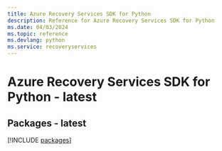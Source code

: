 ```yaml
---
title: Azure Recovery Services SDK for Python
description: Reference for Azure Recovery Services SDK for Python
ms.date: 04/03/2024
ms.topic: reference
ms.devlang: python
ms.service: recoveryservices
---
```

# Azure Recovery Services SDK for Python - latest
## Packages - latest
[!INCLUDE [packages](recovery-services-index.md)]